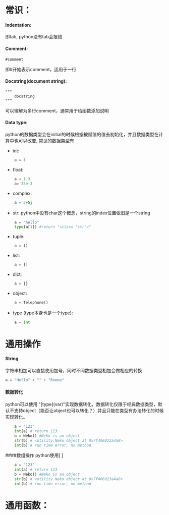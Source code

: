 # 常识：

#### Indentation: 
即tab, python没有tab会报错

#### Comment: 
    #comment
即#开始表示comment，适用于一行

#### Docstring(document string): 
    """  
        docstring 
    """
可以理解为多行comment，通常用于给函数添加说明

#### Data type: 
python的数据类型会在initial的时候根据被赋值的值去初始化，并且数据类型在计算中也可以改变, 常见的数据类型有
* int:
```python
    a = 1 
```
* float: 
```python
    a = 1.3 
    a= 35e-3
```
* complex:
```python
    a = 3+5j
```
* str: python中没有char这个概念，string的index位置依旧是一个string
```python
    a = "hello"
    type(a[1]) #return "<class 'str'>"
```
* tuple: 
```python
    a = ()
```
* list:
```python
    a = []
```
* dict:
```python
    a = {}
```
* object:
```python
    a = Telephone()
```
* type (type本身也是一个type):
```python
    a = int
```


# 通用操作
#### String
字符串相加可以直接使用加号，同时不同数据类型相加会做相应的转换
```python
a = "Hello" + "" + "Renne"
```

#### 数据转化
python可以使用 "\[type\](var)"实现数据转化，数据转化仅限于经典数据类型，默认不支持object（能否让object也可以转化？）并且只能在类型有办法转化的时候实现转化。
```python
    a = "123"
    int(a) # return 123
    b = Neko() #Neko is an object
    str(b) # <utility.Neko object at 0x7f406023a4a8>
    int(b) # run time error, no method
```

####数组操作
python使用\[ \]
```python
    a = "123"
    int(a) # return 123
    b = Neko() #Neko is an object
    str(b) # <utility.Neko object at 0x7f406023a4a8>
    int(b) # run time error, no method
```

# 通用函数：

